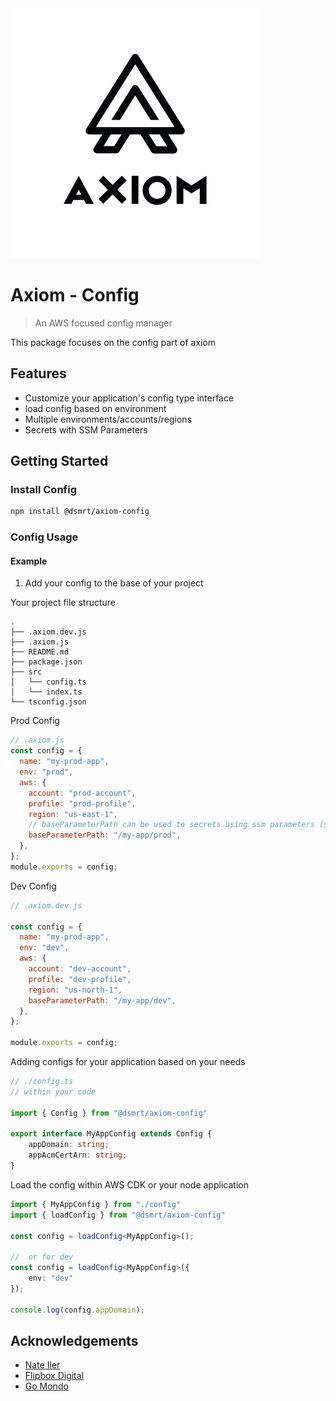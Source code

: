 <picture>
  <source media="(prefers-color-scheme: dark)" srcset="../images/axiom-dark-mode.svg">
  <source media="(prefers-color-scheme: light)" srcset="../images/axiom-light-mode.svg">
  <img alt="Axiom logo" src="./images/axiom-light-mode.svg">
</picture>

# Axiom - Config

> An AWS focused config manager

This package focuses on the config part of axiom

## Features
- Customize your application's config type interface
- load config based on environment
- Multiple environments/accounts/regions
- Secrets with SSM Parameters

## Getting Started

### Install Config

```bash
npm install @dsmrt/axiom-config
```

### Config Usage

#### Example

1. Add your config to the base of your project 

Your project file structure

```
.
├── .axiom.dev.js
├── .axiom.js
├── README.md
├── package.json
├── src
│   └── config.ts
│   └── index.ts
└── tsconfig.json
```

Prod Config

```js
// .axiom.js
const config = {
  name: "my-prod-app",
  env: "prod",
  aws: {
    account: "prod-account",
    profile: "prod-profile",
    region: "us-east-1",
    // baseParameterPath can be used to secrets using ssm parameters (secure strings)
    baseParameterPath: "/my-app/prod",
  },
};
module.exports = config;
```

Dev Config

```js
// .axiom.dev.js

const config = {
  name: "my-prod-app",
  env: "dev",
  aws: {
    account: "dev-account",
    profile: "dev-profile",
    region: "us-north-1",
    baseParameterPath: "/my-app/dev",
  },
};

module.exports = config;
```

Adding configs for your application based on your needs

```typescript
// ./config.ts
// within your code

import { Config } from "@dsmrt/axiom-config"

export interface MyAppConfig extends Config {
    appDomain: string;
    appAcmCertArn: string;
}

```

Load the config within AWS CDK or your node application

```typescript
import { MyAppConfig } from "./config"
import { loadConfig } from "@dsmrt/axiom-config"

const config = loadConfig<MyAppConfig>();

//  or for dev
const config = loadConfig<MyAppConfig>({
    env: "dev"
});

console.log(config.appDomain);
```

## Acknowledgements

- [Nate Iler](https://github.com/nateiler)
- [Flipbox Digital](https://www.flipboxdigital.com)
- [Go Mondo](https://www.flipboxdigital.com)
